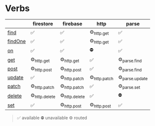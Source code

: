 # Verbs 

|                                                        | firestore               | firebase                | http                   | parse                    |
| ------------------------------------------------------ | ----------------------- | ----------------------- | ---------------------- | ------------------------ |
| [find](https://docs.reative.dev/core/verbs/find)       | ✅                       | ✅                       | ⚙<sub>http.get</sub>   | ✅                        |
| [findOne](https://docs.reative.dev/core/verbs/findOne) | ✅                       | ✅                       | ⚙<sub>http.get</sub>   | ✅                        |
| [on](https://docs.reative.dev/core/verbs/on)           | ✅                       | ✅                       | ⛔️                     | ✅                        |
| [get](https://docs.reative.dev/core/verbs/get)         | ⚙<sub>http.get</sub>    | ⚙<sub>http.get</sub>    | ✅                      | ⚙<sub>parse.find</sub>   |
| [post](https://docs.reative.dev/core/verbs/post)       | ⚙<sub>http.post</sub>   | ⚙<sub>http.post</sub>   | ✅                      | ⚙<sub>parse.find</sub>   |
| [update](https://docs.reative.dev/core/verbs/update)   | ✅                       | ⚙<sub>http.patch</sub>  | ⚙<sub>http.patch</sub> | ⚙<sub>parse.update</sub> |
| [patch](https://docs.reative.dev/core/verbs/patch)     | ⚙<sub>http.patch</sub>  | ⚙<sub>http.patch</sub>  | ✅                      | ⚙<sub>parse.set</sub>    |
| [delete](https://docs.reative.dev/core/verbs/delete)   | ⚙<sub>http.delete</sub> | ⚙<sub>http.delete</sub> | ✅                      | ⛔️                       |
| [set](https://docs.reative.dev/core/verbs/set)         | ✅                       | ⚙<sub>http.post</sub>   | ⚙<sub>http.post</sub>  | ✅                        |


> ✅ available ⛔️ unavailable ⚙ routed